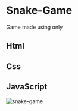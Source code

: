 # Snake-Game
Game made using only 
## Html
## Css
## JavaScript

![snake-game](https://helloacm.com/wp-content/uploads/2019/12/simple-snake-game-in-javascript.jpg)
